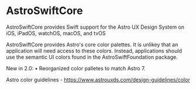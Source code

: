 # AstroSwiftCore

AstroSwiftCore provides Swift support for the Astro UX Design System on iOS, iPadOS, watchOS, macOS, and tvOS

AstroSwiftCore provides Astro's core color palettes. It is unlikey that an application will need access to these colors. Instead, applications should use the semantic UI colors found in the AstroSwiftFoundation package.

New in 2.0:
• Reorganized color palletes to match Astro 7.

Astro color guidelines - https://www.astrouxds.com/design-guidelines/color
